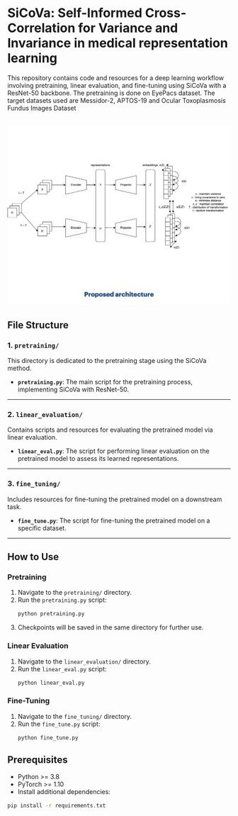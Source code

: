 # SiCoVa: Self-Informed Cross-Correlation for Variance and Invariance in medical representation learning

This repository contains code and resources for a deep learning workflow involving pretraining, linear evaluation, and fine-tuning using SiCoVa with a ResNet-50 backbone. The pretraining is done on EyePacs dataset. The target datasets used are Messidor-2, APTOS-19 and Ocular Toxoplasmosis Fundus Images Dataset

![](image.png)
---

## File Structure

### 1. `pretraining/`
This directory is dedicated to the pretraining stage using the SiCoVa method.

- **`pretraining.py`**: The main script for the pretraining process, implementing SiCoVa with ResNet-50.

---

### 2. `linear_evaluation/`
Contains scripts and resources for evaluating the pretrained model via linear evaluation.

- **`linear_eval.py`**: The script for performing linear evaluation on the pretrained model to assess its learned representations.

---

### 3. `fine_tuning/`
Includes resources for fine-tuning the pretrained model on a downstream task.

- **`fine_tune.py`**: The script for fine-tuning the pretrained model on a specific dataset.

---

## How to Use

### Pretraining
1. Navigate to the `pretraining/` directory.
2. Run the `pretraining.py` script:
   ```bash
   python pretraining.py
   ```
3. Checkpoints will be saved in the same directory for further use.

### Linear Evaluation

1. Navigate to the `linear_evaluation/` directory.
2. Run the `linear_eval.py` script:
   ```bash
   python linear_eval.py
   ```

### Fine-Tuning

1. Navigate to the `fine_tuning/` directory.
2. Run the `fine_tune.py` script:
   ```bash
   python fine_tune.py
   ```

## Prerequisites
- Python >= 3.8
- PyTorch >= 1.10
- Install additional dependencies:
 ```bash
pip install -r requirements.txt
```


